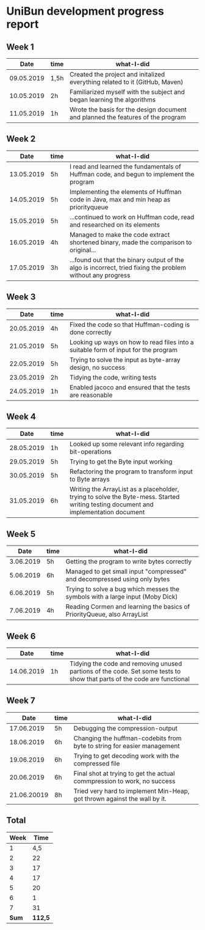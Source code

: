 #  UniBun development progress report

## Week 1

Date       | time | what-I-did |
-----------|------|--------|
09.05.2019 | 1,5h | Created the project and initalized everything related to it (GitHub, Maven) |
10.05.2019 | 2h   | Familiarized myself with the subject and began learning the algorithms | 
11.05.2019 | 1h   | Wrote the basis for the design document and planned the features of the program | 

## Week 2

Date       | time | what-I-did |
-----------|------|--------|
13.05.2019 | 5h | I read and learned the fundamentals of Huffman code, and begun to implement the program |
14.05.2019 | 5h | Implementing the elements of Huffman code in Java, max and min heap as priorityqueue |
15.05.2019 | 5h | ...continued to work on Huffman code, read and researched on its elements |
16.05.2019 | 4h | Managed to make the code extract shortened binary, made the comparison to original... |
17.05.2019 | 3h | ...found out that the binary output of the algo is incorrect, tried fixing the problem without any progress |

## Week 3

Date       | time | what-I-did |
-----------|------|--------|
20.05.2019 | 4h | Fixed the code so that Huffman-coding is done correctly |
21.05.2019 | 5h | Looking up ways on how to read files into a suitable form of input for the program |
22.05.2019 | 5h | Trying to solve the input as byte-array design, no success |
23.05.2019 | 2h | Tidying the code, writing tests |
24.05.2019 | 1h | Enabled jacoco and ensured that the tests are reasonable |


## Week 4

Date       | time | what-I-did |
-----------|------|--------|
28.05.2019 | 1h | Looked up some relevant info regarding bit-operations |
29.05.2019 | 5h | Trying to get the Byte input working |
30.05.2019 | 5h | Refactoring the program to transform input to Byte arrays |
31.05.2019 | 6h | Writing the ArrayList as a placeholder, trying to solve the Byte-mess.   Started writing testing document and implementation document |

## Week 5

Date       | time | what-I-did |
-----------|------|--------|
3.06.2019 | 5h | Getting the program to write bytes correctly |
5.06.2019 | 6h | Managed to get small input "compressed" and decompressed using only bytes |
6.06.2019 | 5h | Trying to solve a bug which messes the symbols with a large input (Moby Dick) |
7.06.2019 | 4h | Reading Cormen and learning the basics of PriorityQueue, also ArrayList |

## Week 6

Date       | time | what-I-did |
-----------|------|--------|
14.06.2019 | 1h | Tidying the code and removing unused partions of the code. Set some tests to show that parts of the code are functional |

## Week 7

Date       | time | what-I-did |
-----------|------|--------|
17.06.2019 | 5h | Debugging the compression-output |
18.06.2019 | 6h | Changing the huffman-codebits from byte to string for easier management |
19.06.2019 | 6h | Trying to get decoding work with the compressed file |
20.06.2019 | 6h | Final shot at trying to get the actual commpression to work, no success |
21.06.20019| 8h | Tried very hard to implement Min-Heap, got thrown against the wall by it. |



## Total

 Week   | Time     |
--------|----------|
 1      | 4,5      |
 2      | 22       |
 3      | 17       |
 4      | 17       |
 5      | 20       |
 6      | 1       |
 7      | 31       |
 **Sum** | **112,5** |
